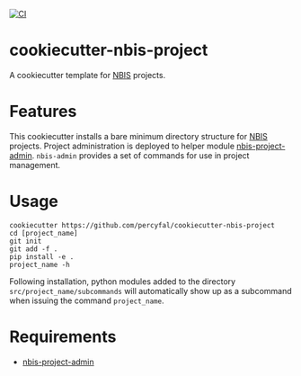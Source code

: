 [![CI](https://github.com/percyfal/cookiecutter-nbis-project/actions/workflows/ci.yml/badge.svg)](https://github.com/percyfal/cookiecutter-nbis-project/actions/workflows/ci.yml)

# cookiecutter-nbis-project

A cookiecutter template for [NBIS](https://nbis.se/) projects.

# Features

This cookiecutter installs a bare minimum directory structure for
[NBIS](https://nbis.se/) projects. Project administration is deployed
to helper module
[nbis-project-admin](https://github.com/percyfal/nbis-project-admin).
`nbis-admin` provides a set of commands for use in project management.

# Usage

	cookiecutter https://github.com/percyfal/cookiecutter-nbis-project
	cd [project_name]
	git init
	git add -f .
	pip install -e .
	project_name -h


Following installation, python modules added to the directory
`src/project_name/subcommands` will automatically show up as a
subcommand when issuing the command `project_name`.


# Requirements

- [nbis-project-admin](https://github.com/percyfal/nbis-project-admin)

